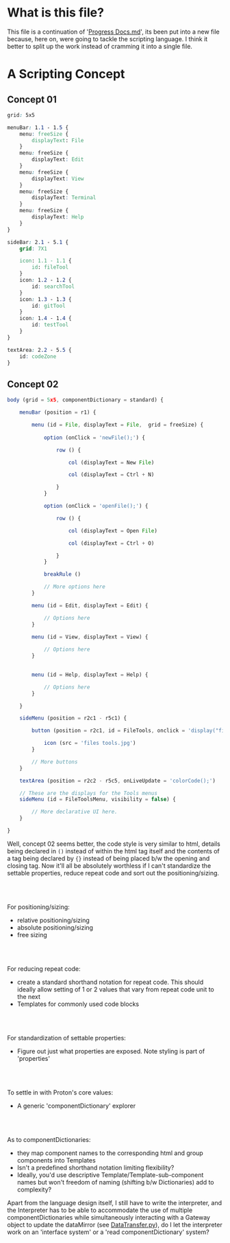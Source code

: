 # What is this file?

This file is a continuation of '[Progress Docs.md](Progress%20Docs.md)', its
been put into a new file because, here on, were going to tackle the scripting
language. I think it better to split up the work instead of cramming it into a
single file.

# A Scripting Concept

## Concept 01
```css
grid: 5x5

menuBar: 1.1 - 1.5 {
    menu: freeSize {
        displayText: File
    }
    menu: freeSize {
        displayText: Edit
    }
    menu: freeSize {
        displayText: View
    }
    menu: freeSize {
        displayText: Terminal
    }
    menu: freeSize {
        displayText: Help
    }
}

sideBar: 2.1 - 5.1 {
    grid: 7X1

    icon: 1.1 - 1.1 {
        id: fileTool
    }
    icon: 1.2 - 1.2 {
        id: searchTool
    }
    icon: 1.3 - 1.3 {
        id: gitTool
    }
    icon: 1.4 - 1.4 {
        id: testTool
    }
}

textArea: 2.2 - 5.5 {
    id: codeZone
}
```

## Concept 02
```js
body (grid = 5x5, componentDictionary = standard) {

    menuBar (position = r1) {

        menu (id = File, displayText = File,  grid = freeSize) {
            
            option (onClick = 'newFile();') {

                row () {

                    col (displayText = New File)

                    col (displayText = Ctrl + N)

                }
            }

            option (onClick = 'openFile();') {

                row () {

                    col (displayText = Open File)

                    col (displayText = Ctrl + O)

                }
            }

            breakRule ()

            // More options here
        }

        menu (id = Edit, displayText = Edit) {

            // Options here
        }
        
        menu (id = View, displayText = View) {

            // Options here
        }

        
        menu (id = Help, displayText = Help) {

            // Options here
        }

    }

    sideMenu (position = r2c1 - r5c1) {

        button (position = r2c1, id = FileTools, onclick = 'display("fileTools");') {

            icon (src = 'files tools.jpg')
        }

        // More buttons
    }

    textArea (position = r2c2 - r5c5, onLiveUpdate = 'colorCode();')

    // These are the displays for the Tools menus
    sideMenu (id = FileToolsMenu, visibility = false) {

        // More declarative UI here.
    }

}
```

Well, concept 02 seems better, the code style is very similar to html, details
being declared in `()` instead of within the html tag itself and the contents
of a tag being declared by `{}` instead of being placed b/w the opening and
closing tag. Now it'll all be absolutely worthless if I can't standardize the
settable properties, reduce repeat code and sort out the positioning/sizing.

<br><br>

For positioning/sizing:
- relative positioning/sizing
- absolute positioning/sizing
- free sizing

<br><br>

For reducing repeat code:
- create a standard shorthand notation for repeat code. This should ideally
allow setting of 1 or 2 values that vary from repeat code unit to the next
- Templates for commonly used code blocks

<br><br>

For standardization of settable properties:
- Figure out just what properties are exposed. Note styling is part of
'properties'

<br><br>

To settle in with Proton's core values:
- A generic 'componentDictionary' explorer

<br><br>

As to componentDictionaries:
- they map component names to the corresponding html and  group components
into Templates
- Isn't a predefined shorthand notation limiting flexibility?
- Ideally, you'd use descriptive Template/Template-sub-component names but
won't freedom of naming (shifting b/w Dictionaries) add to complexity?

Apart from the language design itself, I still have to write the interpreter,
and the Interpreter has to be able to accommodate the use of multiple
componentDictionaries while simultaneously interacting with a Gateway object to
update the dataMirror (see [DataTransfer.py](../Temp/DataTransfer.py)), do I
let the interpreter work on an 'interface system' or a 'read
componentDictionary' system?